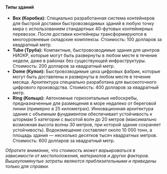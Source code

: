 #### Типы зданий

-   **Box (Коробка):** Специально разработанная система контейнеров для быстрой доставки быстровозводимых зданий в любую точку мира с использованием стандартных 40-футовых контейнерных перевозок. После доставки контейнеры трансформируются в многоуровневые складские комплексы. Стоимость: 100 долларов за квадратный метр.
-   **Tube (Труба):** Компактные, быстровозводимые здания для центров НИОКР, которые могут быть развернуты в любом месте в течение недели, даже в районах без существующей инфраструктуры. Стоимость: 200 долларов за квадратный метр.
-   **Dome (Купол):** Быстровозводимые цеха цифровых фабрик, которые могут быть доставлены и развернуты в любом месте в течение месяца. Архитектура специально разработана для высокоточного цифрового производства. Стоимость: 400 долларов за квадратный метр.
-   **Ring (Кольцо):** Автономные горизонтальные небоскребы, предназначенные для размещения в море недалеко от береговой линии (примерно в 25 километрах). Инновационная архитектура здания с объемным фундаментом обеспечивает устойчивость к штормам 5 категории с высотой волн до 20 метров (максимально возможная высота волны 30 метров, при которой здание сохраняет устойчивость). Водоизмещение составляет около 10 000 тонн, а площадь здания — несколько десятков тысяч квадратных метров. Стоимость: 600 долларов за квадратный метр.

*Обратите внимание, что стоимость может варьироваться в зависимости от местоположения, материалов и других факторов. Вышеупомянутые затраты являются приблизительными и приведены только для справки.*
